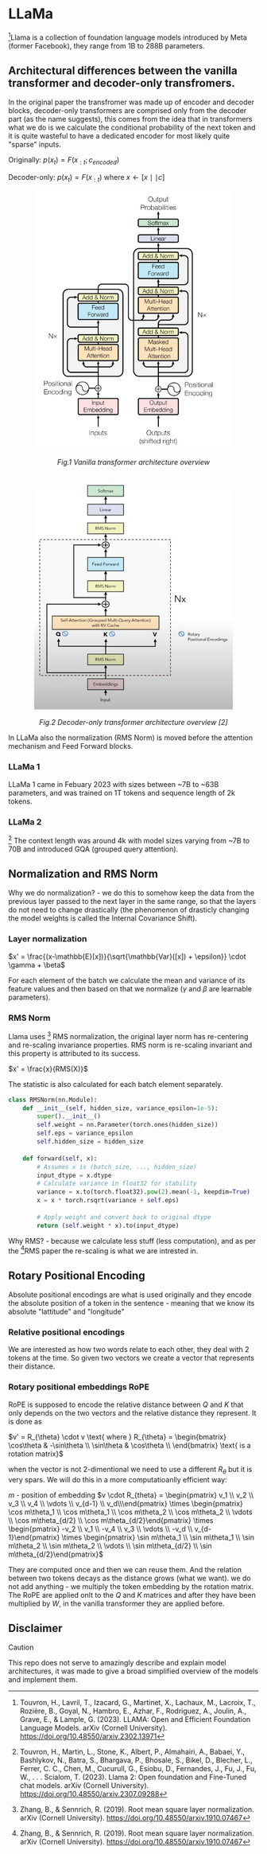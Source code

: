 # LLaMa
[^1]Llama is a collection of foundation language models introduced by Meta (former Facebook), they range from 1B to 288B parameters.

## Architectural differences between the vanilla transformer and decoder-only transfromers.
In the original paper the transfromer was made up of encoder and decoder blocks, decoder-only transformers are comprised only from the decoder part (as the name suggests), this comes from the idea that in transformers what we do is we calculate the conditional probability of the next token and it is quite wasteful to have a dedicated encoder for most likely quite "sparse" inputs.

$\text{Originally: } p(x_{t}) = F(x_{:t} ; c_{encoded})$

$\text{Decoder-only: } p(x_{t}) = F(x_{:t}) \text{ where }x\leftarrow [x \mid \mid c]$

<p align="center">
  <img src="../Transformer_from_scratch/img/transformerarch.png" alt="transformer-architecture" width="400"/>
</p>
<div align='center'>
<em>Fig.1 Vanilla transformer architecture overview</em>
</div></br>

<p align="center">
  <img src="./img/llama_over.png" alt="transformer-architecture" width="400"/>
</p>
<div align='center'>
<em>Fig.2 Decoder-only transformer architecture overview [2]</em>
</div>

In LLaMa also the normalization (RMS Norm) is moved before the attention mechanism and Feed Forward blocks.

### LLaMa 1
LLaMa 1 came in Febuary 2023 with sizes between ~7B to ~63B parameters, and was trained on 1T tokens and sequence length of 2k tokens.

### LLaMa 2
[^3] The context length was around 4k with model sizes varying from ~7B to 70B and introduced GQA (grouped query attention).

## Normalization and RMS Norm
Why we do normalization? - we do this to somehow keep the data from the previous layer passed to the next layer in the same range, so that the layers do not need to change drastically (the phenomenon of drasticly changing the model weights is called the Internal Covariance Shift).
### Layer normalization
$x' = \frac{(x-\mathbb{E}[x])}{\sqrt{\mathbb{Var}([x]) + \epsilon}} \cdot \gamma + \beta$

For each element of the batch we calculate the mean and variance of its feature values and then based on that we normalize ($\gamma$ and $\beta$ are learnable parameters).
### RMS Norm
Llama uses [^4] RMS normalization, the original layer norm has re-centering and re-scaling invariance properties. RMS norm is re-scaling invariant and this property is attributed to its success.

$x' = \frac{x}{RMS(X)}$

The statistic is also calculated for each batch element separately.

```python
class RMSNorm(nn.Module):
    def __init__(self, hidden_size, variance_epsilon=1e-5):
        super().__init__()
        self.weight = nn.Parameter(torch.ones(hidden_size))
        self.eps = variance_epsilon
        self.hidden_size = hidden_size

    def forward(self, x):
        # Assumes x is (batch_size, ..., hidden_size)
        input_dtype = x.dtype
        # Calculate variance in float32 for stability
        variance = x.to(torch.float32).pow(2).mean(-1, keepdim=True)
        x = x * torch.rsqrt(variance + self.eps)

        # Apply weight and convert back to original dtype
        return (self.weight * x).to(input_dtype)
```

Why RMS? - because we calculate less stuff (less computation), and as per the [^4]RMS paper the re-scaling is what we are intrested in.

## Rotary Positional Encoding
Absolute positional encodings are what is used originally and they encode the absolute position of a token in the sentence - meaning that we know its absolute "lattitude" and "longitude"

### Relative positional encodings
We are interested as how two words relate to each other, they deal with 2 tokens at the time. So given two vectors we create a vector that represents their distance.

### Rotary positional embeddings RoPE
RoPE is supposed to encode the relative distance between $Q$ and $K$ that only depends on the two vectors and the relative distance they represent. It is done as

$v' = R_{\theta} \cdot v \text{ where } R_{\theta} = \begin{bmatrix} \cos\theta & -\sin\theta \\ \sin\theta & \cos\theta \\ \end{bmatrix} \text{ is a rotation matrix}$

when the vector is not 2-dimentional we need to use a different $R_{\theta}$ but it is very spars. We will do this in a more computatioanlly efficient way:

$m\text{ - position of embedding}$
$v \cdot R_{theta} = \begin{pmatrix} v_1 \\ v_2 \\ v_3 \\ v_4 \\ \vdots \\ v_{d-1} \\ v_d\\\end{pmatrix} \times \begin{pmatrix} \cos m\theta_1 \\ \cos m\theta_1 \\ \cos m\theta_2 \\ \cos m\theta_2 \\ \vdots \\ \cos m\theta_{d/2} \\ \cos m\theta_{d/2}\end{pmatrix} \times \begin{pmatrix} -v_2 \\ v_1 \\ -v_4 \\ v_3 \\ \vdots \\ -v_d \\ v_{d-1}\end{pmatrix} \times \begin{pmatrix} \sin m\theta_1 \\ \sin m\theta_1 \\ \sin m\theta_2 \\ \sin m\theta_2 \\ \vdots \\ \sin m\theta_{d/2} \\ \sin m\theta_{d/2}\end{pmatrix}$

They are computed once and then we can reuse them. And the relation between two tokens decays as the distance grows (what we want). we do not add anything - we multiply the token embedding by the rotation matrix. The RoPE are applied onlt to the $Q$ and $K$ matrices and after they have been multiplied by $W$, in the vanilla transformer they are applied before.

## Disclaimer
> [!CAUTION]
> This repo does not serve to amazingly describe and explain model architectures, it was made to give a broad simplified overview of the models and implement them.

[^1]: Touvron, H., Lavril, T., Izacard, G., Martinet, X., Lachaux, M., Lacroix, T., Rozière, B., Goyal, N., Hambro, E., Azhar, F., Rodriguez, A., Joulin, A., Grave, E., & Lample, G. (2023). LLAMA: Open and Efficient Foundation Language Models. arXiv (Cornell University). https://doi.org/10.48550/arxiv.2302.13971

[^2]: Umar J. (2023). LLaMA explained: KV-Cache, Rotary Positional Embedding, RMS Norm, Grouped Query Attention, SwiGLU https://www.youtube.com/watch?v=Mn_9W1nCFLo&t=3210s&ab_channel=UmarJamil

[^3]: Touvron, H., Martin, L., Stone, K., Albert, P., Almahairi, A., Babaei, Y., Bashlykov, N., Batra, S., Bhargava, P., Bhosale, S., Bikel, D., Blecher, L., Ferrer, C. C., Chen, M., Cucurull, G., Esiobu, D., Fernandes, J., Fu, J., Fu, W., . . . Scialom, T. (2023). Llama 2: Open foundation and Fine-Tuned chat models. arXiv (Cornell University). https://doi.org/10.48550/arxiv.2307.09288

[^4]: Zhang, B., & Sennrich, R. (2019). Root mean square layer normalization. arXiv (Cornell University). https://doi.org/10.48550/arxiv.1910.07467

[^5]: Su, J., Lu, Y., Pan, S., Wen, B., & Liu, Y. (2021). RoFormer: Enhanced Transformer with Rotary Position Embedding. arXiv (Cornell University). https://doi.org/10.48550/arxiv.2104.09864